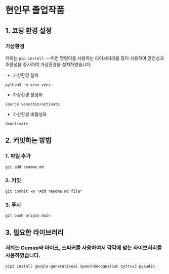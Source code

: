 # 현인무 졸업작품
## 1. 코딩 환경 설정
### 가상환경
저희는 `pip install ~~`이런 명령어를 사용하는 라이브러리를 많이 사용하여 안전성과 호환성을 중시하여 가상환경을 설치하였습니다.
- 가상환경 설치
```
python3 -m venv venv
```
- 가상환경 활성화
```
source venv/bin/activate
```
- 가상환경 비활성화
```
deactivate
```

## 2. 커밋하는 방법
### 1. 파일 추가
```
git add readme.md
```

### 2. 커밋
```
git commit -m "Add readme.md file"
```
### 3. 푸시
```
git push origin main
```

## 3. 필요한 라이브러리
### 저희는 Gemini와 마이크, 스피커를 사용하여서 각각에 맞는 라이브러리를 사용하였습니다.
```
pip3 install google-generativeai SpeechRecognition pyttsx3 pyaudio
```
